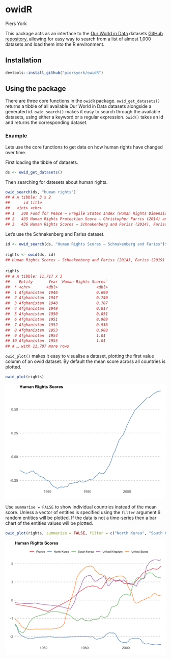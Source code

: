 owidR
================
Piers York

This package acts as an interface to the [Our World in
Data](https://ourworldindata.org/) datasets [GitHub
repository](https://github.com/owid/owid-datasets), allowing for easy
way to search from a list of almost 1,000 datasets and load them into
the R environment.

## Installation

``` r
devtools::install_github("piersyork/owidR")
```

## Using the package

There are three core functions in the `owidR` package.
`owid_get_datasets()` returns a tibble of all available Our World in
Data datasets alongside a generated id. `owid_search()` makes it easy to
search through the available datasets, using either a keyword or a
regular expression. `owid()` takes an id and returns the corresponding
dataset.

### Example

Lets use the core functions to get data on how human rights have changed
over time.

First loading the tibble of datasets.

``` r
ds <- owid_get_datasets()
```

Then searching for datesets about human rights.

``` r
owid_search(ds, "human rights")
## # A tibble: 3 x 2
##      id title                                                                   
##   <int> <chr>                                                                   
## 1   308 Fund for Peace – Fragile States Index (Human Rights Dimension)          
## 2   435 Human Rights Protection Score – Christopher Farris (2014) and Keith Sch…
## 3   436 Human Rights Scores – Schnakenberg and Fariss (2014), Fariss (2019)
```

Let’s use the Schnakenberg and Fariss dataset.

``` r
id <- owid_search(ds, "Human Rights Scores – Schnakenberg and Fariss")$id

rights <- owid(ds, id)
## Human Rights Scores – Schnakenberg and Fariss (2014), Fariss (2019)

rights
## # A tibble: 11,717 x 3
##    Entity       Year `Human Rights Scores`
##  * <chr>       <dbl>                 <dbl>
##  1 Afghanistan  1946                 0.690
##  2 Afghanistan  1947                 0.740
##  3 Afghanistan  1948                 0.787
##  4 Afghanistan  1949                 0.817
##  5 Afghanistan  1950                 0.851
##  6 Afghanistan  1951                 0.909
##  7 Afghanistan  1952                 0.938
##  8 Afghanistan  1953                 0.988
##  9 Afghanistan  1954                 1.01 
## 10 Afghanistan  1955                 1.01 
## # … with 11,707 more rows
```

`owid_plot()` makes it easy to visualise a dataset, plotting the first
value column of an owid dataset. By default the mean score across all
countries is plotted.

``` r
owid_plot(rights)
```

![](images/owid_plot-1.png)<!-- -->

Use `summarise = FALSE` to show individual countries instead of the mean score. Unless a vector of entities is specified using the `filter` argument 9 random entities will be plotted. If the data is not a time-series then a bar chart of the entities values will be plotted.

``` r
owid_plot(rights, summarise = FALSE, filter = c("North Korea", "South Korea", "France", "United Kingdom", "United States"))
```

![](images/owid_plot2-1.png)<!-- -->
